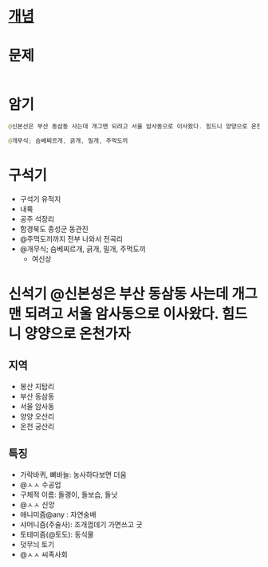 # [개념](https://parksunny.tistory.com/15?category=860754)

# 문제
```java

```

# 암기
```java
@신본선은 부산 동삼동 사는데 개그맨 되려고 서울 암사동으로 이사왔다. 힘드니 양양으로 온천가자 

@개무식; 슴베찌르개, 긁개, 밀개, 주먹도끼
```


# 구석기
* 구석기 유적지
 * 내륙
 * 공주 석장리
 * 함경북도 종성군 동관진
 * @주먹도끼까지 전부 나와서 전곡리
* @개무식; 슴베찌르개, 긁개, 밀개, 주먹도끼
  * 여신상

# 신석기  @신본성은 부산 동삼동 사는데 개그맨 되려고 서울 암사동으로 이사왔다. 힘드니 양양으로 온천가자 
## 지역
* 봉산 지탑리
* 부산 동삼동
* 서울 암사동
* 양양 오산리
* 온천 궁산리

## 특징
* 가락바퀴, 뼈바늘: 농사하다보면 더움
 * @ㅅㅅ 수공업
* 구체적 이름: 돌괭이, 돌보습, 돌낫
* @ㅅㅅ 신앙
 * 애니미즘@any : 자연숭배  
 * 샤머니즘(주술사): 조개껍데기 가면쓰고 굿
 * 토테미즘(@토도): 동식물
* 덧무늬 토기
* @ㅅㅅ 씨족사회
